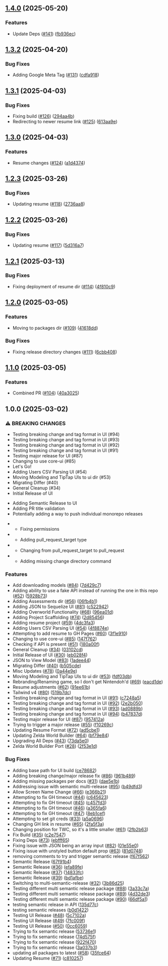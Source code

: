 ## [1.4.0](https://github.com/incutonez/Sandbox/compare/@incutonez/resume@1.3.2...@incutonez/resume@1.4.0) (2025-05-20)

### Features

* Update Deps ([#141](https://github.com/incutonez/Sandbox/issues/141)) ([fb936ec](https://github.com/incutonez/Sandbox/commit/fb936ece505736f44ef01871a96b223c7d4018f9))

## [1.3.2](https://github.com/incutonez/Sandbox/compare/@incutonez/resume@1.3.1...@incutonez/resume@1.3.2) (2025-04-20)

### Bug Fixes

* Adding Google Meta Tag ([#131](https://github.com/incutonez/Sandbox/issues/131)) ([cdfa918](https://github.com/incutonez/Sandbox/commit/cdfa9181a0b4fe9c0fead2d4f4084d9d164cba44))

## [1.3.1](https://github.com/incutonez/Sandbox/compare/@incutonez/resume@1.3.0...@incutonez/resume@1.3.1) (2025-04-03)

### Bug Fixes

* Fixing build ([#126](https://github.com/incutonez/Sandbox/issues/126)) ([294aa4b](https://github.com/incutonez/Sandbox/commit/294aa4bf8cd5e835b1316f0a0dcb78c12b60a621))
* Redirecting to newer resume link ([#125](https://github.com/incutonez/Sandbox/issues/125)) ([613aa9e](https://github.com/incutonez/Sandbox/commit/613aa9ea4172ca55f1b4c20289cd67823c811e89))

## [1.3.0](https://github.com/incutonez/Sandbox/compare/@incutonez/resume@1.2.3...@incutonez/resume@1.3.0) (2025-04-03)

### Features

* Resume changes ([#124](https://github.com/incutonez/Sandbox/issues/124)) ([a1d4374](https://github.com/incutonez/Sandbox/commit/a1d437498f20d38bed2369e58615af21e6539ea7))

## [1.2.3](https://github.com/incutonez/Sandbox/compare/@incutonez/resume@1.2.2...@incutonez/resume@1.2.3) (2025-03-26)

### Bug Fixes

* Updating resume ([#118](https://github.com/incutonez/Sandbox/issues/118)) ([2736aa8](https://github.com/incutonez/Sandbox/commit/2736aa8314cca8268550dd6b0441d5c28878b742))

## [1.2.2](https://github.com/incutonez/Sandbox/compare/@incutonez/resume@1.2.1...@incutonez/resume@1.2.2) (2025-03-26)

### Bug Fixes

* Updating resume ([#117](https://github.com/incutonez/Sandbox/issues/117)) ([5d316a7](https://github.com/incutonez/Sandbox/commit/5d316a7b0e4a3a86b05828e48746de18d10a5106))

## [1.2.1](https://github.com/incutonez/Sandbox/compare/@incutonez/resume@1.2.0...@incutonez/resume@1.2.1) (2025-03-13)

### Bug Fixes

* Fixing deployment of resume dir ([#114](https://github.com/incutonez/Sandbox/issues/114)) ([4f810c9](https://github.com/incutonez/Sandbox/commit/4f810c98f586d08c60a0a97950b44df4ca753e4f))

## [1.2.0](https://github.com/incutonez/Sandbox/compare/@incutonez/resume@1.1.0...@incutonez/resume@1.2.0) (2025-03-05)

### Features

* Moving to packages dir ([#109](https://github.com/incutonez/Sandbox/issues/109)) ([41618dd](https://github.com/incutonez/Sandbox/commit/41618dd86db76fbef413bf96a317798a0a39996e))

### Bug Fixes

* Fixing release directory changes ([#111](https://github.com/incutonez/Sandbox/issues/111)) ([6cbb408](https://github.com/incutonez/Sandbox/commit/6cbb408a3a5e174940e54c2cfee1a644253e4845))

## [1.1.0](https://github.com/incutonez/Sandbox/compare/@incutonez/resume@1.0.0...@incutonez/resume@1.1.0) (2025-03-05)

### Features

* Combined PR ([#104](https://github.com/incutonez/Sandbox/issues/104)) ([40a3025](https://github.com/incutonez/Sandbox/commit/40a3025465381a62cea047de4cead579ee4e53ce))

## 1.0.0 (2025-03-02)

### ⚠ BREAKING CHANGES

* Testing breaking change and tag format in UI (#94)
* Testing breaking change and tag format in UI (#93)
* Testing breaking change and tag format in UI (#92)
* Testing breaking change and tag format in UI (#91)
* Testing major release for UI (#87)
* Changing to use core-ui (#85)
* Let's Go!
* Adding Users CSV Parsing UI (#54)
* Moving Modeling and TipTap UIs to ui dir (#53)
* Migrating Differ (#40)
* General Cleanup (#34)
* Initial Release of UI
- Adding Semantic Release to UI
- Adding PR title validation
- Potentially adding a way to push individual monorepo releases

* - Fixing permissions

* - Adding pull_request_target type

* - Changing from pull_request_target to pull_request

* - Adding missing change directory command

### Features

* Add downloading models ([#84](https://github.com/incutonez/Sandbox/issues/84)) ([7d429c7](https://github.com/incutonez/Sandbox/commit/7d429c7eab3d34a48e9207750a6f1a64552323d3))
* Adding ability to use a fake API instead of running the one in this repo ([#52](https://github.com/incutonez/Sandbox/issues/52)) ([5928b73](https://github.com/incutonez/Sandbox/commit/5928b73ae6bdc3b3163c7eda12116b4afa4669af))
* Adding Assessments dir ([#56](https://github.com/incutonez/Sandbox/issues/56)) ([06fb4b1](https://github.com/incutonez/Sandbox/commit/06fb4b1997cd64899c142df2df5a0d7d641d93c6))
* Adding JSON to Sequelize UI ([#81](https://github.com/incutonez/Sandbox/issues/81)) ([c522942](https://github.com/incutonez/Sandbox/commit/c5229426dec19529d4d661b003f4e9b148980a07))
* Adding Overworld Functionality ([#68](https://github.com/incutonez/Sandbox/issues/68)) ([96ea01d](https://github.com/incutonez/Sandbox/commit/96ea01d9c2f8602916d3244ccafbd7ccab35e4a3))
* Adding Project Scaffolding ([#74](https://github.com/incutonez/Sandbox/issues/74)) ([2d85456](https://github.com/incutonez/Sandbox/commit/2d85456b32af21da1e04c134a135dce77b9989c9))
* Adding resume project ([#59](https://github.com/incutonez/Sandbox/issues/59)) ([4dc3fa3](https://github.com/incutonez/Sandbox/commit/4dc3fa32d055aad398d01aecdc5c45df600fec49))
* Adding Users CSV Parsing UI ([#54](https://github.com/incutonez/Sandbox/issues/54)) ([4f8874e](https://github.com/incutonez/Sandbox/commit/4f8874ec23e65d5cd55f2aaff2f15910910e620a))
* Attempting to add resume to GH Pages ([#60](https://github.com/incutonez/Sandbox/issues/60)) ([3f1e910](https://github.com/incutonez/Sandbox/commit/3f1e910d8be012a6cb6f2bf29766a7b8878cee2a))
* Changing to use core-ui ([#85](https://github.com/incutonez/Sandbox/issues/85)) ([147f762](https://github.com/incutonez/Sandbox/commit/147f762eb0e39d412200839d3471f50576c3749f))
* Checking if API is present ([#51](https://github.com/incutonez/Sandbox/issues/51)) ([180a00f](https://github.com/incutonez/Sandbox/commit/180a00fc0e3144bd0f9fec8ebfb027513f4c6778))
* General Cleanup ([#34](https://github.com/incutonez/Sandbox/issues/34)) ([03102cd](https://github.com/incutonez/Sandbox/commit/03102cdd6e7f6291661fae04853ba733566aa859))
* Initial Release of UI ([#30](https://github.com/incutonez/Sandbox/issues/30)) ([eb028f4](https://github.com/incutonez/Sandbox/commit/eb028f43089aa8f86697014035a6c86868ac14e4))
* JSON to View Model ([#83](https://github.com/incutonez/Sandbox/issues/83)) ([1adee44](https://github.com/incutonez/Sandbox/commit/1adee446ffb817abfc55bfa72d3f99f1ae67ddeb))
* Migrating Differ ([#40](https://github.com/incutonez/Sandbox/issues/40)) ([b505cde](https://github.com/incutonez/Sandbox/commit/b505cde480534aec4696f7d6033134cc6ca7b3c5))
* Misc Updates ([#78](https://github.com/incutonez/Sandbox/issues/78)) ([0a44e9e](https://github.com/incutonez/Sandbox/commit/0a44e9eda176194400bddef574aabcd5152c32d8))
* Moving Modeling and TipTap UIs to ui dir ([#53](https://github.com/incutonez/Sandbox/issues/53)) ([fdf03db](https://github.com/incutonez/Sandbox/commit/fdf03db063a623dba3f887c01569df4cec3d3f71))
* Rebranding/Renaming game, so I don't get Nintendoh'd ([#69](https://github.com/incutonez/Sandbox/issues/69)) ([eacd1de](https://github.com/incutonez/Sandbox/commit/eacd1de6b9a862963406d3f4387f6417105d693d))
* Resume adjustments ([#62](https://github.com/incutonez/Sandbox/issues/62)) ([91ee61b](https://github.com/incutonez/Sandbox/commit/91ee61b98065bce218468cb7a4ccafad3a08e9b3))
* Tailwind v4 ([#80](https://github.com/incutonez/Sandbox/issues/80)) ([519b7dc](https://github.com/incutonez/Sandbox/commit/519b7dc9ff85208f58fe2f1cefb98a7a6e23c56c))
* Testing breaking change and tag format in UI ([#91](https://github.com/incutonez/Sandbox/issues/91)) ([c7248a5](https://github.com/incutonez/Sandbox/commit/c7248a527d63b2d6a6bbc1c0fed66ca15b56b9da))
* Testing breaking change and tag format in UI ([#92](https://github.com/incutonez/Sandbox/issues/92)) ([2e2b050](https://github.com/incutonez/Sandbox/commit/2e2b050a3d37a59cf3d4230df2b0d2b00334b7ca))
* Testing breaking change and tag format in UI ([#93](https://github.com/incutonez/Sandbox/issues/93)) ([ad0889b](https://github.com/incutonez/Sandbox/commit/ad0889b38c36b3215e5b3fd846b4ed4b0a352467))
* Testing breaking change and tag format in UI ([#94](https://github.com/incutonez/Sandbox/issues/94)) ([b47837d](https://github.com/incutonez/Sandbox/commit/b47837d088021f4f9c2333598253505aa8ddc8cb))
* Testing major release for UI ([#87](https://github.com/incutonez/Sandbox/issues/87)) ([957412a](https://github.com/incutonez/Sandbox/commit/957412a577ddb04078769bf98b07a962c88ba673))
* Trying to trigger a major release ([#55](https://github.com/incutonez/Sandbox/issues/55)) ([f10269c](https://github.com/incutonez/Sandbox/commit/f10269c22892a0c2f28669bd8320c85a8053e63b))
* Updating Resume Format ([#72](https://github.com/incutonez/Sandbox/issues/72)) ([ad5cbe1](https://github.com/incutonez/Sandbox/commit/ad5cbe153188446129c9977fb996dd3ba0ccc917))
* Updating Zelda World Builder ([#64](https://github.com/incutonez/Sandbox/issues/64)) ([bf79e84](https://github.com/incutonez/Sandbox/commit/bf79e845e6ca3339aa3bb422526741dacf282192))
* Upgrading All Deps ([#43](https://github.com/incutonez/Sandbox/issues/43)) ([73da5e0](https://github.com/incutonez/Sandbox/commit/73da5e05649af5b564ad27800d21e56312502cd6))
* Zelda World Builder Port ([#28](https://github.com/incutonez/Sandbox/issues/28)) ([2f53e1d](https://github.com/incutonez/Sandbox/commit/2f53e1dd9652ebbd46327784052ed8369bf07883))

### Bug Fixes

* Adding base path for UI build ([ce78682](https://github.com/incutonez/Sandbox/commit/ce786826d4ee63eca0521c969f306166fa17e4ed))
* Adding breaking change/major release fix ([#86](https://github.com/incutonez/Sandbox/issues/86)) ([961b489](https://github.com/incutonez/Sandbox/commit/961b489d85f87a6cb93246229abf3e943ae90a95))
* Adding missing packages per docs ([#31](https://github.com/incutonez/Sandbox/issues/31)) ([dae5e1b](https://github.com/incutonez/Sandbox/commit/dae5e1b847342678572b5bdc320a4540d74f721d))
* Addressing issue with semantic multi-release ([#95](https://github.com/incutonez/Sandbox/issues/95)) ([b49dfd3](https://github.com/incutonez/Sandbox/commit/b49dfd31bb2e8c7eecf0babe1e4fb735f39c8791))
* Allow Screen Name Change ([#66](https://github.com/incutonez/Sandbox/issues/66)) ([e366b21](https://github.com/incutonez/Sandbox/commit/e366b21f2ccc02afc998c11a632fed8dd944c1e8))
* Attempting to fix GH timeout ([#44](https://github.com/incutonez/Sandbox/issues/44)) ([c645623](https://github.com/incutonez/Sandbox/commit/c645623bc38c608cbef345608de75c5a27157b1c))
* Attempting to fix GH timeout ([#45](https://github.com/incutonez/Sandbox/issues/45)) ([c457fd3](https://github.com/incutonez/Sandbox/commit/c457fd3524ee073849da6f2ff1fa0add7e4dea53))
* Attempting to fix GH timeout ([#46](https://github.com/incutonez/Sandbox/issues/46)) ([a365fa6](https://github.com/incutonez/Sandbox/commit/a365fa64a74159b1422d7663af12950c46e8190a))
* Attempting to fix GH timeout ([#47](https://github.com/incutonez/Sandbox/issues/47)) ([8eb1cef](https://github.com/incutonez/Sandbox/commit/8eb1cef28b41598c40d09c8e213eaa0cf78a98fa))
* Attempting to set git creds ([#33](https://github.com/incutonez/Sandbox/issues/33)) ([a5a0696](https://github.com/incutonez/Sandbox/commit/a5a0696f8170efcc29f93c5771050b896e2ac7d2))
* Changing GH link in resume ([#65](https://github.com/incutonez/Sandbox/issues/65)) ([2fa5f3a](https://github.com/incutonez/Sandbox/commit/2fa5f3a3a1080089e2a24fa51d4a6cd9405f3796))
* Changing position for TWC, so it's a little smaller ([#61](https://github.com/incutonez/Sandbox/issues/61)) ([2fb2b63](https://github.com/incutonez/Sandbox/commit/2fb2b63354b0ccd3673f3264bd9d2d4b5743fd61))
* Fix Build ([#35](https://github.com/incutonez/Sandbox/issues/35)) ([c2e7547](https://github.com/incutonez/Sandbox/commit/c2e7547a7507dbe352ace7934ba649f34412a7f6))
* Fixing Deps ([#73](https://github.com/incutonez/Sandbox/issues/73)) ([ebfff65](https://github.com/incutonez/Sandbox/commit/ebfff653a0a8d7abda0425dfaa58fef8f504d7a3))
* Fixing issue with JSON being an array input ([#82](https://github.com/incutonez/Sandbox/issues/82)) ([01e55e0](https://github.com/incutonez/Sandbox/commit/01e55e0fcda8c0f147e33cbf49be8a174f6ca192))
* Fixing issue with unstyled button default prop ([#63](https://github.com/incutonez/Sandbox/issues/63)) ([81d0748](https://github.com/incutonez/Sandbox/commit/81d074841657a3641496d25ad072b8daf88c918e))
* removing comments to try and trigger semantic release ([f67f562](https://github.com/incutonez/Sandbox/commit/f67f562b61cf377b033fee82996615534d0f4764))
* Semantic Release ([67f91b4](https://github.com/incutonez/Sandbox/commit/67f91b45eb3439882297dcceaa9592f0aed11def))
* Semantic Release ([#36](https://github.com/incutonez/Sandbox/issues/36)) ([efa89fe](https://github.com/incutonez/Sandbox/commit/efa89fe7bdfc813fed901a63882b84a456efc61b))
* Semantic Release ([#37](https://github.com/incutonez/Sandbox/issues/37)) ([14833fc](https://github.com/incutonez/Sandbox/commit/14833fc3a4124195f950796d7cad9533774a9994))
* Semantic Release ([#39](https://github.com/incutonez/Sandbox/issues/39)) ([bd1afbe](https://github.com/incutonez/Sandbox/commit/bd1afbe0cdc13b4ff481d815c442ebe02134ef85))
* Switching to multi-semantic-release ([#32](https://github.com/incutonez/Sandbox/issues/32)) ([3b86d25](https://github.com/incutonez/Sandbox/commit/3b86d2547f3f46734bd93f45ddb085a231769319))
* Testing different multi semantic release package ([#88](https://github.com/incutonez/Sandbox/issues/88)) ([3a33c7a](https://github.com/incutonez/Sandbox/commit/3a33c7aa69797e345d8ae1da8bda5a16f975e891))
* Testing different multi semantic release package ([#89](https://github.com/incutonez/Sandbox/issues/89)) ([4d32de3](https://github.com/incutonez/Sandbox/commit/4d32de3c605007d4e1dfab6672835f4720e89c53))
* Testing different multi semantic release package ([#90](https://github.com/incutonez/Sandbox/issues/90)) ([66df5a1](https://github.com/incutonez/Sandbox/commit/66df5a192845ffd038cceee1d2a5de11202d74b4))
* testing semantic release in API ([135d77c](https://github.com/incutonez/Sandbox/commit/135d77cfc58c2aebb951c4ae86470945926b74d1))
* testing semantic releases ([b0d1422](https://github.com/incutonez/Sandbox/commit/b0d1422539ac2e94c0f26e6663f2537f4227868c))
* Testing UI Release ([#48](https://github.com/incutonez/Sandbox/issues/48)) ([5c7102a](https://github.com/incutonez/Sandbox/commit/5c7102a27f2236406118428d74733f4977a0b718))
* Testing UI Release ([#49](https://github.com/incutonez/Sandbox/issues/49)) ([7fc009f](https://github.com/incutonez/Sandbox/commit/7fc009f7cb02518a1f8a36a70b064b8908473f9d))
* Testing UI Release ([#50](https://github.com/incutonez/Sandbox/issues/50)) ([0cc6059](https://github.com/incutonez/Sandbox/commit/0cc60593f0d6d7369ed4083a2a931364a5902e1f))
* Trying to fix semantic release ([53736e1](https://github.com/incutonez/Sandbox/commit/53736e1c2178b1582d7341356c4becee4a33a2c0))
* Trying to fix semantic release ([74d575f](https://github.com/incutonez/Sandbox/commit/74d575f008d2599f2e80c1ecf118f42b72eec59b))
* Trying to fix semantic release ([922f470](https://github.com/incutonez/Sandbox/commit/922f47012372e3a4ed340c00d1f85e612cd2fc2a))
* Trying to fix semantic release ([3a037b3](https://github.com/incutonez/Sandbox/commit/3a037b3d171bdc986d219b26a82183adaed90d04))
* updating all packages to latest ([#58](https://github.com/incutonez/Sandbox/issues/58)) ([35fce64](https://github.com/incutonez/Sandbox/commit/35fce64e0257ced06a575c9889da778ac5592e8c))
* Updating Resume ([#71](https://github.com/incutonez/Sandbox/issues/71)) ([c810257](https://github.com/incutonez/Sandbox/commit/c810257667456767afec6d33aa69eeade77b561e))
